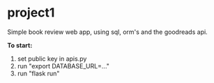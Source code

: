 # project1

Simple book review web app, using sql, orm's and the goodreads api.

**To start:**
1. set public key in apis.py
2. run "export DATABASE_URL=..."
3. run "flask run"

